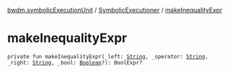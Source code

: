 [bwdm.symbolicExecutionUnit](../index.md) / [SymbolicExecutioner](index.md) / [makeInequalityExpr](./make-inequality-expr.md)

# makeInequalityExpr

`private fun makeInequalityExpr(_left: `[`String`](https://kotlinlang.org/api/latest/jvm/stdlib/kotlin/-string/index.html)`, _operator: `[`String`](https://kotlinlang.org/api/latest/jvm/stdlib/kotlin/-string/index.html)`, _right: `[`String`](https://kotlinlang.org/api/latest/jvm/stdlib/kotlin/-string/index.html)`, _bool: `[`Boolean`](https://kotlinlang.org/api/latest/jvm/stdlib/kotlin/-boolean/index.html)`?): BoolExpr?`